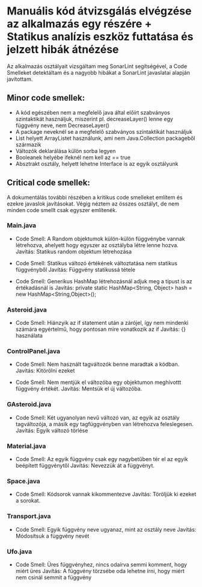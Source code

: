 # Manuális kód átvizsgálás elvégzése az alkalmazás egy részére + Statikus analízis eszköz futtatása és jelzett hibák átnézése

Az alkalmazás osztályait vizsgáltam meg SonarLint segítségével, a Code Smelleket detektáltam és a nagyobb hibákat a SonarLint javaslatai alapján javítottam.

## Minor code smellek:

- A kód egészében nem a megfelelő java által előírt szabványos szintaktikát használjuk, miszerint pl. decreaseLayer() lenne egy függvény neve, nem DecreaseLayer()
- A package neveknél se a megfelelő szabványos szintaktikát használjuk
- List helyett ArrayListet használunk, ami nem Java.Collection packageből származik
- Változók deklarálása külön sorba legyen
- Booleanek helyébe ifeknél nem kell az == true
- Absztrakt osztály, helyett lehetne Interface is az egyik osztályunk


## Critical code smellek:

A dokumentálás további részében a kritikus code smelleket említem és ezekre javaslok javításokat. Végig néztem az összes osztályt, de nem minden code smellt csak egyszer említenék.

### Main.java

- Code Smell: A Random objektumok külön-külön függvénybe vannak létrehozva, ahelyett hogy egyszer az osztályba létre lenne hozva.
Javítás: Statikus random objektum létrehozása

- Code Smell: Statikus változó értékének változtatása nem statikus függvényből
Javítás: Függvény statikussá tétele

- Code Smell: Generikus HashMap létrehozásnál adjuk meg a típust is az értékadásnál is
Javítás: private static HashMap<String, Object> hash = new HashMap<String,Object>();

### Asteroid.java

- Code Smell: Hiánzyik az if statement után a zárójel, így nem mindenki számára egyértelmű, hogy pontosan mire vonatkozik az if
Javítás: {} használata

### ControlPanel.java

- Code Smell: Nem használt tagváltozók benne maradtak a kódban.
Javítás: Kitörölni ezeket

- Code Smell: Nem mentjük el változóba egy objektumon meghívottt függvény értékét.
Javítás: Mentsük el új változóba.

### GAsteroid.java

- Code Smell: Két ugyanolyan nevű változó van, az egyik az osztály tagváltozója, a másik egy tagfüggvényben van létrehozva feleslegesen.
Javítás: Egyik változó törlése

### Material.java

- Code Smell: Az egyik függvény csak egy nagybetűben tér el az egyik beépített függvénytől
Javítás: Nevezzük át a függvényt.

### Space.java

- Code Smell: Kódsorok vannak kikommentezve
Javítás: Töröljük ki ezeket a sorokat.

### Transport.java

- Code Smell: Egyik függvény neve ugyanaz, mint az osztály neve
Javítás: Módosítsuk a függvény nevét

### Ufo.java

- Code Smell: Üres függvényhez, nincs odaírva semmi komment, hogy miért üres
Javítás: A függvény törzsébe oda lehetne írni, hogy miért nem csinál semmit a függvény



